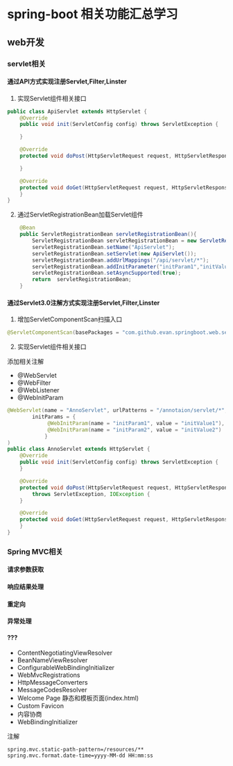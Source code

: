 # spring-boot 相关功能汇总学习

## web开发

### servlet相关

#### 通过API方式实现注册Servlet,Filter,Linster

1. 实现Servlet组件相关接口
```java
public class ApiServlet extends HttpServlet {
    @Override
    public void init(ServletConfig config) throws ServletException {

    }

    @Override
    protected void doPost(HttpServletRequest request, HttpServletResponse response)

    }

    @Override
    protected void doGet(HttpServletRequest request, HttpServletResponse response)
    }
}
```

2. 通过ServletRegistrationBean加载Servlet组件
```java
    @Bean
    public ServletRegistrationBean servletRegistrationBean(){
        ServletRegistrationBean servletRegistrationBean = new ServletRegistrationBean();
        servletRegistrationBean.setName("ApiServlet");
        servletRegistrationBean.setServlet(new ApiServlet());
        servletRegistrationBean.addUrlMappings("/api/servlet/*");
        servletRegistrationBean.addInitParameter("initParam1","initValue1");
        servletRegistrationBean.setAsyncSupported(true);
        return  servletRegistrationBean;
    }
```


#### 通过Servlet3.0注解方式实现注册Servlet,Filter,Linster

1. 增加ServletComponentScan扫描入口  
```java
@ServletComponentScan(basePackages = "com.github.evan.springboot.web.servlet.annotation")
```

2. 实现Servlet组件相关接口

添加相关注解
- @WebServlet
- @WebFilter
- @WebListener
- @WebInitParam

```java
@WebServlet(name = "AnnoServlet", urlPatterns = "/annotaion/servlet/*",
        initParams = {
             @WebInitParam(name = "initParam1", value = "initValue1"),
             @WebInitParam(name = "initParam2", value = "initValue2")
            }
)
public class AnnoServlet extends HttpServlet {
    @Override
    public void init(ServletConfig config) throws ServletException {
    }

    @Override
    protected void doPost(HttpServletRequest request, HttpServletResponse response)
        throws ServletException, IOException {
    }

    @Override
    protected void doGet(HttpServletRequest request, HttpServletResponse response)
    }
}
```

### Spring MVC相关

#### 请求参数获取

#### 响应结果处理

#### 重定向

#### 异常处理

#### ???

- ContentNegotiatingViewResolver 
- BeanNameViewResolver
- ConfigurableWebBindingInitializer
- WebMvcRegistrations
- HttpMessageConverters
- MessageCodesResolver
- Welcome Page 静态和模板页面(index.html)
- Custom Favicon
- 内容协商
- WebBindingInitializer 


注解

```properties
spring.mvc.static-path-pattern=/resources/**
spring.mvc.format.date-time=yyyy-MM-dd HH:mm:ss
```

